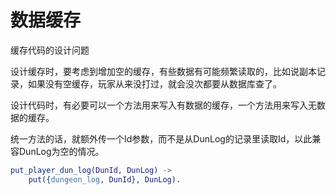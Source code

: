数据缓存
===

缓存代码的设计问题

设计缓存时，要考虑到增加空的缓存，有些数据有可能频繁读取的，比如说副本记录，如果没有空缓存，玩家从来没打过，就会没次都要从数据库查了。

设计代码时，有必要可以一个方法用来写入有数据的缓存，一个方法用来写入无数据的缓存。

统一方法的话，就额外传一个Id参数，而不是从DunLog的记录里读取Id，以此兼容DunLog为空的情况。

``` erlang
put_player_dun_log(DunId, DunLog) ->
    put({dungeon_log, DunId}, DunLog).
```